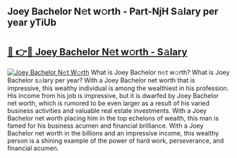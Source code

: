 ## Joey Bachelor N𝚎t w𝚘rth - Part-NjH S𝚊lary per year yTiUb

# <h2><a href="http://gc4cf4z.nevu.top/?p=Joey+Bachelor">🔗 👉🔴 Joey Bachelor N𝚎t w𝚘rth - S𝚊lary</a></h2>

[![Joey Bachelor N𝚎t W𝚘rth](https://i.imgur.com/Oavwk0R.jpeg)](http://gc4cf4z.nevu.top/?p=Joey+Bachelor)
What is Joey Bachelor n𝚎t w𝚘rth? What is Joey Bachelor s𝚊lary per year?
With a Joey Bachelor net worth that is impressive, this wealthy individual is among the wealthiest in his profession. His income from his job is impressive, but it is dwarfed by Joey Bachelor net worth, which is rumored to be even larger as a result of his varied business activities and valuable real estate investments. With a Joey Bachelor net worth placing him in the top echelons of wealth, this man is famed for his business acumen and financial brilliance. With a Joey Bachelor net worth in the billions and an impressive income, this wealthy person is a shining example of the power of hard work, perseverance, and financial acumen.
